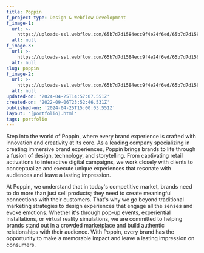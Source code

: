 ```yaml
---
title: Poppin
f_project-type: Design & Webflow Development
f_image-1:
  url: >-
    https://uploads-ssl.webflow.com/65b7d7d1584ecc9f4e24f6ed/65b7d7d1584ecc9f4e24f70e_portfolio%201.png
  alt: null
f_image-3:
  url: >-
    https://uploads-ssl.webflow.com/65b7d7d1584ecc9f4e24f6ed/65b7d7d1584ecc9f4e24f721_portfolio%203.png
  alt: null
slug: poppin
f_image-2:
  url: >-
    https://uploads-ssl.webflow.com/65b7d7d1584ecc9f4e24f6ed/65b7d7d1584ecc9f4e24f720_portfolio%202.png
  alt: null
updated-on: '2024-04-25T14:57:07.551Z'
created-on: '2022-09-06T23:52:46.531Z'
published-on: '2024-04-25T15:00:03.551Z'
layout: '[portfolio].html'
tags: portfolio
---
```


Step into the world of Poppin, where every brand experience is crafted with innovation and creativity at its core. As a leading company specializing in creating immersive brand experiences, Poppin brings brands to life through a fusion of design, technology, and storytelling. From captivating retail activations to interactive digital campaigns, we work closely with clients to conceptualize and execute unique experiences that resonate with audiences and leave a lasting impression.

At Poppin, we understand that in today's competitive market, brands need to do more than just sell products; they need to create meaningful connections with their customers. That's why we go beyond traditional marketing strategies to design experiences that engage all the senses and evoke emotions. Whether it's through pop-up events, experiential installations, or virtual reality simulations, we are committed to helping brands stand out in a crowded marketplace and build authentic relationships with their audience. With Poppin, every brand has the opportunity to make a memorable impact and leave a lasting impression on consumers.

‍
